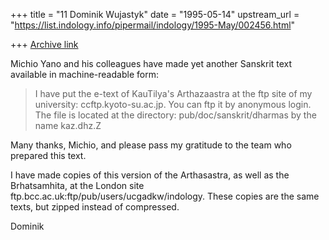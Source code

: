 +++
title = "11 Dominik Wujastyk"
date = "1995-05-14"
upstream_url = "https://list.indology.info/pipermail/indology/1995-May/002456.html"

+++
[Archive link](https://list.indology.info/pipermail/indology/1995-May/002456.html)

Michio Yano and his colleagues have made yet another Sanskrit text 
available in machine-readable form: 
> I have put the e-text of KauTilya's Arthazaastra
> at the ftp site of my university: 
> ccftp.kyoto-su.ac.jp.
> You can ftp it by anonymous login.
> The file is located at the directory:
> pub/doc/sanskrit/dharmas
> by the name kaz.dhz.Z

Many thanks, Michio, and please pass my gratitude to the team who prepared 
this text.

I have made copies of this version of the Arthasastra, as well as the 
Brhatsamhita, at the London site ftp.bcc.ac.uk:ftp/pub/users/ucgadkw/indology.
These copies are the same texts, but zipped instead of compressed.

Dominik





